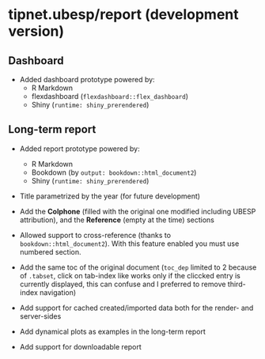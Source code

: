 # tipnet.ubesp/report (development version)

## Dashboard
* Added dashboard prototype powered by:
  - R Markdown
  - flexdashboard (`flexdashboard::flex_dashboard`)
  - Shiny (`runtime: shiny_prerendered`)

## Long-term report  
* Added report prototype powered by:
  - R Markdown
  - Bookdown (by `output: bookdown::html_document2`)
  - Shiny (`runtime: shiny_prerendered`)

* Title parametrized by the year (for future development)
* Add the **Colphone** (filled with the original one modified including
  UBESP attribution), and the **Reference** (empty at the time) sections

* Allowed support to cross-reference (thanks to
  `bookdown::html_document2`). With this feature enabled you must use
  numbered section.

* Add the same toc of the original document (`toc_dep` limited to 2
  because of `.tabset`, click on tab-index like works only if the
  cliccked entry is currently displayed, this can confuse and I
  preferred to remove third-index navigation)

* Add support for cached created/imported data both for the render- and
  server-sides
  
* Add dynamical plots as examples in the long-term report

* Add support for downloadable report
